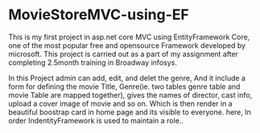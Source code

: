 # MovieStoreMVC-using-EF

This is my first project in asp.net core MVC using EntityFramework Core, one of the most popular free and opensource Framework developed by microsoft.
This project is carried out as a part of my assignment after completing 2.5month training in Broadway infosys. 

In this Project admin can add, edit, and delet the genre, And it include a form for defining the movie Title, Genre(ie. two tables genre table and movie Table are mapped together),
gives the names of director, cast info, upload a cover image of movie and so on. Which is then render in a beautiful boostrap card in home page and its visible to everyone.
here, In order IndentityFramework is used to maintain a role..

